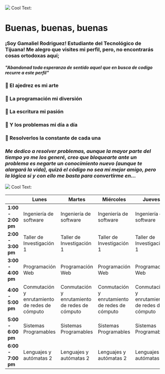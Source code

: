 ![](https://images.cooltext.com/5548655.png)
<a href="http://cooltext.com" target="_top"><img src="https://cooltext.com/images/ct_pixel.gif" width="80" height="15" alt="Cool Text: Logo and Graphics Generator" border="0" /></a>

# Buenas, buenas, buenas
### ¡Soy Gamaliel Rodriguez! Estudiante del Tecnológico de Tijuana! Me alegro que visites mi perfil, pero, no encontrarás cosas ortodoxas aquí;
#### _"Abandonad toda esperanza de sentido aquel que en busca de codigo recurre a este perfil"_


### 🔑 El ajedrez es mi arte
### 🔑 La programación mi diversión
### 🔑 La escritura mi pasión
### 🔑 Y los problemas mi día a día
### 🔑 Resolverlos la constante de cada una

### _Me dedico a resolver problemas, aunque la mayor parte del tiempo yo me los generé, creo que bloquearte ante un problema es negarte un conocimiento nuevo (aunque te alargará la vida), quizá el código no sea mi mejor amigo, pero la lógica si y con ello me basta para convertirme en..._
![](https://images.cooltext.com/5553830.png)
<a href="http://cooltext.com" target="_top"><img src="https://cooltext.com/images/ct_pixel.gif" width="80" height="15" alt="Cool Text: Logo and Graphics Generator" border="0" /></a>



|                    | **Lunes**                                      | **Martes**                                     | **Miércoles**                                  | **Jueves**                                     | **Viernes**                                    |
|--------------------|------------------------------------------------|------------------------------------------------|------------------------------------------------|------------------------------------------------|------------------------------------------------|
| **1:00 - 2:00 pm** |             Ingeniería de software             |             Ingeniería de software             |             Ingeniería de software             |             Ingeniería de software             |             Ingeniería de software             |
| **2:00 - 3:00 pm** |            Taller de Investigación 1           |            Taller de Investigación 1           |            Taller de Investigación 1           |            Taller de Investigación 1           |                                                |
| **3:00 - 4:00 pm** |                Programación Web                |                Programación Web                |                Programación Web                |                Programación Web                |                Programación Web                |
| **4:00 - 5:00 pm** | Conmutación y enrutamiento de redes de cómputo | Conmutación y enrutamiento de redes de cómputo | Conmutación y enrutamiento de redes de cómputo | Conmutación y enrutamiento de redes de cómputo | Conmutación y enrutamiento de redes de cómputo |
| **5:00 - 6:00 pm** |              Sistemas Programables             |              Sistemas Programables             |              Sistemas Programables             |              Sistemas Programables             |                                                |
| **6:00 - 7:00 pm** |             Lenguajes y autómatas 2            |             Lenguajes y autómatas 2            |             Lenguajes y autómatas 2            |             Lenguajes y autómatas 2            |             Lenguajes y autómatas 2            |


